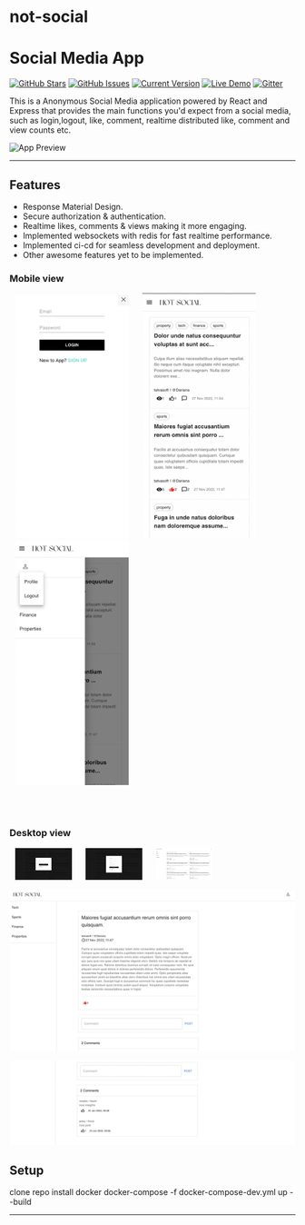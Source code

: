# not-social
Social Media App
============
[![GitHub Stars](https://img.shields.io/github/stars/IgorAntun/node-chat.svg)](https://github.com/taraksuthar1999/not-social) [![GitHub Issues](https://img.shields.io/github/issues/IgorAntun/node-chat.svg)](https://github.com/taraksuthar1999/not-social/issues) [![Current Version](https://img.shields.io/badge/version-1.0.7-green.svg)](https://github.com/taraksuthar1999/not-social) [![Live Demo](https://img.shields.io/badge/demo-online-green.svg)]() [![Gitter](https://badges.gitter.im/Join%20Chat.svg)]()

This is a Anonymous Social Media application powered by React and Express that provides the main functions you'd expect from a social media, such as login,logout, like, comment, realtime distributed like, comment and view counts etc.

![App Preview]()

---

## Features
- Response Material Design.
- Secure authorization & authentication.
- Realtime likes, comments & views making it more engaging.
- Implemented websockets with redis for fast realtime performance.
- Implemented ci-cd for seamless development and deployment.
- Other awesome features yet to be implemented.


<h3>Mobile view</h3>
<p float="left">
  <img src="https://github.com/taraksuthar1999/not-social/blob/main/client/public/m-login.png?raw=true" width="200" style="margin:0px 10px"/>
  <img src="https://github.com/taraksuthar1999/not-social/blob/main/client/public/m-posts.png?raw=true" width="200" style="margin:0px 10px"/> 
  <img src="https://github.com/taraksuthar1999/not-social/blob/main/client/public/logout.png?raw=true" width="200" style="margin:0px 10px"/>
</p>
</br>
</br>

<h3>Desktop view</h3>
<p float="left">
  <img src="https://github.com/taraksuthar1999/not-social/blob/main/client/public/login.png?raw=true" width="100" style="margin:0px 10px"/>
  <img src="https://github.com/taraksuthar1999/not-social/blob/main/client/public/register.png?raw=true" width="100" style="margin:0px 10px"/> 
  <img src="https://github.com/taraksuthar1999/not-social/blob/main/client/public/posts.png?raw=true" width="100" style="margin:0px 10px"/>
</p>

![post](https://github.com/taraksuthar1999/not-social/blob/main/client/public/post.png?raw=true)

![comments](https://github.com/taraksuthar1999/not-social/blob/main/client/public/comments.png?raw=true)

## Setup

clone repo
install docker
docker-compose -f docker-compose-dev.yml up --build

---
